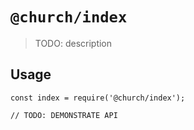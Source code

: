 # `@church/index`

> TODO: description

## Usage

```
const index = require('@church/index');

// TODO: DEMONSTRATE API
```

